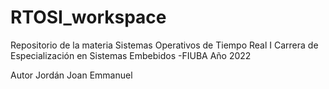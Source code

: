 # RTOSI_workspace
Repositorio de la materia Sistemas Operativos de Tiempo Real I
Carrera de Especialización en Sistemas Embebidos -FIUBA
Año 2022

Autor Jordán Joan Emmanuel